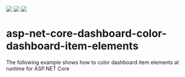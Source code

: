 <!-- default badges list -->
![](https://img.shields.io/endpoint?url=https://codecentral.devexpress.com/api/v1/VersionRange/534186274/22.1.3%2B)
[![](https://img.shields.io/badge/Open_in_DevExpress_Support_Center-FF7200?style=flat-square&logo=DevExpress&logoColor=white)](https://supportcenter.devexpress.com/ticket/details/T1114320)
[![](https://img.shields.io/badge/📖_How_to_use_DevExpress_Examples-e9f6fc?style=flat-square)](https://docs.devexpress.com/GeneralInformation/403183)
<!-- default badges end -->
# asp-net-core-dashboard-color-dashboard-item-elements
The following example shows how to color dashboard item elements at runtime for ASP.NET Core
